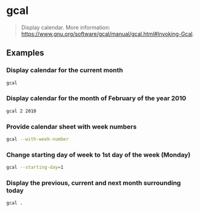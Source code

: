 # gcal

> Display calendar. More information: <https://www.gnu.org/software/gcal/manual/gcal.html#Invoking-Gcal>.

## Examples

### Display calendar for the current month

```bash
gcal
```

### Display calendar for the month of February of the year 2010

```bash
gcal 2 2010
```

### Provide calendar sheet with week numbers

```bash
gcal --with-week-number
```

### Change starting day of week to 1st day of the week (Monday)

```bash
gcal --starting-day=1
```

### Display the previous, current and next month surrounding today

```bash
gcal .
```

